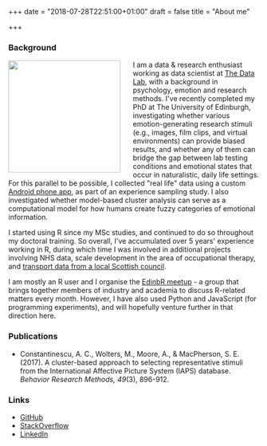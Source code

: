 +++
date = "2018-07-28T22:51:00+01:00"
draft = false
title = "About me"

+++


### Background

<img src="https://www.thedatalab.com/_assets/images/uploads/Caterina.png" width="225" style="float: left; margin-right: 25px;" />I am a data & research enthusiast working as data scientist at [The Data Lab](https://thedatalab.com/), with a background in psychology, emotion and research methods. I've recently completed my PhD at The University of Edinburgh, investigating whether various emotion-generating research stimuli (e.g., images, film clips, and virtual environments) can provide biased results, and whether any of them can bridge the gap between lab testing conditions and emotional states that occur in naturalistic, daily life settings. For this parallel to be possible, I collected "real life" data using a custom [Android phone app](https://github.com/CaterinaC/Android_App), as part of an experience sampling study. I also investigated whether model-based cluster analysis can serve as a computational model for how humans create fuzzy categories of emotional information.

I started using R since my MSc studies, and continued to do so throughout my doctoral training. So overall, I've accumulated over 5 years' experience working in R, during which time I was involved in additional projects involving NHS data, scale development in the area of occupational therapy, and [transport data from a local Scottish council](http://edinbr.org/edinbr/2018/06/15/may-meeting-extra-ShinyAppCode.html).


I am mostly an R user and I organise the [EdinbR meetup](http://edinbr.org/) - a group that brings together members of industry and academia to discuss R-related matters every month. However, I have also used Python and JavaScript (for programming experiments), and will hopefully venture further in that direction here.





<!--Check out my posts [here](../author/caterina/). -->


### Publications

* Constantinescu, A. C., Wolters, M., Moore, A., & MacPherson, S. E. (2017). A cluster-based approach to selecting representative stimuli from the International Affective Picture System (IAPS) database. _Behavior Research Methods, 49_(3), 896-912.


### Links

* [GitHub](https://github.com/CaterinaC)
* [StackOverflow](https://stackoverflow.com/users/4709730/lexconstantine)
* [LinkedIn](https://www.linkedin.com/in/alexandra-caterina-constantinescu-8168355a/)